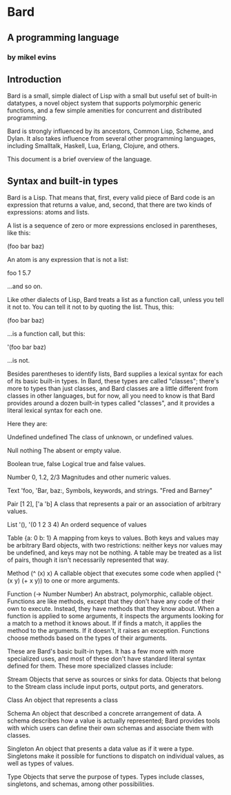 # Bard
## A programming language
### by mikel evins

## Introduction

Bard is a small, simple dialect of Lisp with a small but useful set of
built-in datatypes, a novel object system that supports polymorphic
generic functions, and a few simple amenities for concurrent and
distributed programming.

Bard is strongly influenced by its ancestors, Common Lisp, Scheme, and
Dylan. It also takes influence from several other programming
languages, including Smalltalk, Haskell, Lua, Erlang, Clojure, and
others.

This document is a brief overview of the language.

## Syntax and built-in types

Bard is a Lisp. That means that, first, every valid piece of Bard code
is an expression that returns a value, and, second, that there are two
kinds of expressions: atoms and lists.

A list is a sequence of zero or more expressions enclosed in
parentheses, like this:

  (foo bar baz)

An atom is any expression that is not a list:

  foo
  1
  5.7
  
...and so on.

Like other dialects of Lisp, Bard treats a list as a function call,
unless you tell it not to. You can tell it not to by quoting the
list. Thus, this:

  (foo bar baz)

...is a function call, but this:

  '(foo bar baz)

...is not.

Besides parentheses to identify lists, Bard supplies a lexical syntax
for each of its basic built-in types. In Bard, these types are called
"classes"; there's more to types than just classes, and Bard classes
are a little different from classes in other languages, but for now,
all you need to know is that Bard provides around a dozen built-in
types called "classes", and it provides a literal lexical syntax for
each one.

Here they are:

Undefined  undefined          The class of unknown, or undefined values.

Null       nothing            The absent or empty value.

Boolean    true, false        Logical true and false values.

Number     0, 1.2, 2/3        Magnitudes and other numeric values.

Text       'foo, 'Bar, baz:,  Symbols, keywords, and strings.
           "Fred and Barney"

Pair       [1 2], ['a 'b]     A class that represents a pair or an association 
                              of arbitrary values.

List       '(), '(0 1 2 3 4)  An orderd sequence of values

Table      {a: 0 b: 1}        A mapping from keys to values. Both keys and values
                              may be arbitrary Bard objects, with two restrictions:
                              neither keys nor values may be undefined, and keys
                              may not be nothing. A table may be treated as a
                              list of pairs, though it isn't necessarily represented
                              that way.

Method     (^ (x) x)          A callable object that executes some code when applied
           (^ (x y) (+ x y))  to one or more arguments.

Function   (-> Number Number) An abstract, polymorphic, callable object.
                              Functions are like methods, except that they don't
                              have any code of their own to execute. Instead, they
                              have methods that they know about. When a function 
                              is applied to some arguments, it inspects the arguments
                              looking for a match to a method it knows about. If
                              if finds a match, it applies the method to the arguments.
                              If it doesn't, it raises an exception. Functions choose
                              methods based on the types of their arguments.

These are Bard's basic built-in types. It has a few more with more
specialized uses, and most of these don't have standard literal syntax
defined for them. These more specialized classes include:

Stream     Objects that serve as sources or sinks for data. Objects
           that belong to the Stream class include input ports, 
           output ports, and generators.

Class      An object that represents a class

Schema     An object that described a concrete arrangement of data.  A
           schema describes how a value is actually represented; Bard
           provides tools with which users can define their own
           schemas and associate them with classes.

Singleton  An object that presents a data value as if it were a type.
           Singletons make it possible for functions to dispatch on individual
           values, as well as types of values.

Type       Objects that serve the purpose of types. Types include classes,
           singletons, and schemas, among other possibilities.


